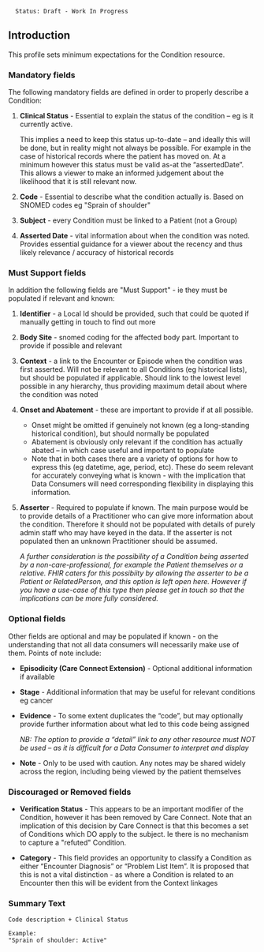       Status: Draft - Work In Progress

## **Introduction**
This profile sets minimum expectations for the Condition resource.


### **Mandatory fields**
The following mandatory fields are defined in order to properly describe a Condition:
1. **Clinical Status** - Essential to explain the status of the condition – eg is it currently active.

   This implies a need to keep this status up-to-date – and ideally this will be done, but in reality might not always be possible. For example in the case of historical records where the patient has moved on. 
At a minimum however this status must be valid as-at the “assertedDate”. This allows a viewer to make an informed judgement about the likelihood that it is still relevant now.

2. **Code** - Essential to describe what the condition actually is. Based on SNOMED codes eg "Sprain of shoulder"

3. **Subject** - every Condition must be linked to a Patient (not a Group)

4. **Asserted Date** - vital information about when the condition was noted. Provides essential guidance for a viewer about the recency and thus likely relevance / accuracy of historical records



### **Must Support fields**
In addition the following fields are "Must Support" - ie they must be populated if relevant and known:

1. **Identifier** - a Local Id should be provided, such that could be quoted if manually getting in touch to find out more

2. **Body Site** - snomed coding for the affected body part. Important to provide if possible and relevant

3. **Context** - a link to the  Encounter or Episode when the condition was first asserted. Will not be relevant to all Conditions (eg historical lists), but should be populated if applicable. Should link to the lowest level possible in any hierarchy, thus providing maximum detail about where the condition was noted

4. **Onset and Abatement** - these are important to provide if at all possible. 
    - Onset might be omitted if genuinely not known (eg a long-standing historical condition), but should normally be populated
   - Abatement is obviously only relevant if the condition has actually abated – in which case useful and important to populate
   - Note that in both cases there are a variety of options for how to express this (eg datetime, age, period, etc). These do seem relevant for accurately conveying what is known - with the implication that Data Consumers will need corresponding flexibility in displaying this information.


5. **Asserter** - Required to populate if known. The main purpose would be to provide details of a Practitioner who can give more information about the condition. Therefore it should not be populated with details of purely admin staff who may have keyed in the data. If the asserter is not populated then an unknown Practitioner should be assumed.

   *A further consideration is the possibility of a Condition being asserted by a non-care-professional, for example the Patient themselves or a relative. FHIR caters for this possibiity by allowing the asserter to be a Patient or RelatedPerson, and this option is left open here. However if you have a use-case of this type then please get in touch so that the implications can be more fully considered.*



### **Optional fields**
Other fields are optional and may be populated if known - on the understanding that not all data consumers will necessarily make use of them. Points of note include:

 - **Episodicity (Care Connect Extension)** - Optional additional information if available

 - **Stage** - Additional information that may be useful for relevant conditions eg cancer

  - **Evidence** - To some extent duplicates the “code”, but may optionally provide further information about what led to this code being assigned

    *NB: The option to provide a “detail” link to any other resource must NOT be used – as it is difficult for a Data Consumer to interpret and display*

 - **Note** - Only to be used with caution. Any notes may be shared widely across the region, including being viewed by the patient themselves


### **Discouraged or Removed fields**
 - **Verification Status** - This appears to be an important modifier of the Condition, however it has been removed by Care Connect. Note that an implication of this decision by Care Connect is that this becomes a set of Conditions which DO apply to the subject. Ie there is no mechanism to capture a "refuted" Condition.

  - **Category** - This field provides an opportunity to classify a Condition as either “Encounter Diagnosis” or “Problem List Item”. It is proposed that this is not a vital distinction - as where a Condition is related to an Encounter then this will be evident from the Context linkages


### **Summary Text**

    Code description + Clinical Status
  
    Example: 
    "Sprain of shoulder: Active"


